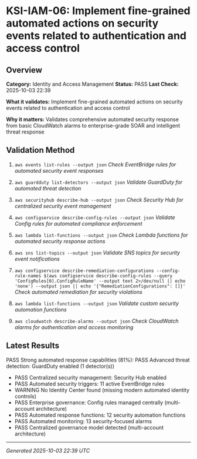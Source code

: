 # KSI-IAM-06: Implement fine-grained automated actions on security events related to authentication and access control

## Overview

**Category:** Identity and Access Management
**Status:** PASS
**Last Check:** 2025-10-03 22:39

**What it validates:** Implement fine-grained automated actions on security events related to authentication and access control

**Why it matters:** Validates comprehensive automated security response from basic CloudWatch alarms to enterprise-grade SOAR and intelligent threat response

## Validation Method

1. `aws events list-rules --output json`
   *Check EventBridge rules for automated security event responses*

2. `aws guardduty list-detectors --output json`
   *Validate GuardDuty for automated threat detection*

3. `aws securityhub describe-hub --output json`
   *Check Security Hub for centralized security event management*

4. `aws configservice describe-config-rules --output json`
   *Validate Config rules for automated compliance enforcement*

5. `aws lambda list-functions --output json`
   *Check Lambda functions for automated security response actions*

6. `aws sns list-topics --output json`
   *Validate SNS topics for security event notifications*

7. `aws configservice describe-remediation-configurations --config-rule-names $(aws configservice describe-config-rules --query 'ConfigRules[0].ConfigRuleName' --output text 2>/dev/null || echo 'none') --output json || echo '{"RemediationConfigurations": []}'`
   *Check automated remediation for security violations*

8. `aws lambda list-functions --output json`
   *Validate custom security automation functions*

9. `aws cloudwatch describe-alarms --output json`
   *Check CloudWatch alarms for authentication and access monitoring*

## Latest Results

PASS Strong automated response capabilities (81%): PASS Advanced threat detection: GuardDuty enabled (1 detector(s))
- PASS Centralized security management: Security Hub enabled
- PASS Automated security triggers: 11 active EventBridge rules
- WARNING No Identity Center found (missing modern automated identity controls)
- PASS Enterprise governance: Config rules managed centrally (multi-account architecture)
- PASS Automated response functions: 12 security automation functions
- PASS Automated monitoring: 13 security-focused alarms
- PASS Centralized governance model detected (multi-account architecture)

---
*Generated 2025-10-03 22:39 UTC*